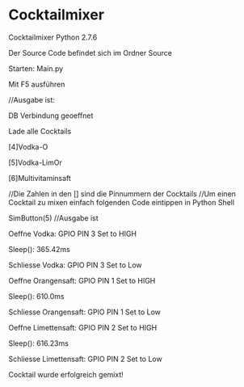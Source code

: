 # Cocktailmixer
Cocktailmixer Python 2.7.6

Der Source Code befindet sich im Ordner Source

Starten: Main.py

Mit F5 ausführen

//Ausgabe ist:

DB Verbindung geoeffnet

Lade alle Cocktails

[4]Vodka-O

[5]Vodka-LimOr

[6]Multivitaminsaft


//Die Zahlen in den [] sind die Pinnummern der Cocktails
//Um einen Cocktail zu mixen einfach folgenden Code eintippen in Python Shell

SimButton(5)
//Ausgabe ist

Oeffne Vodka: GPIO PIN 3 Set to HIGH

Sleep(): 365.42ms

Schliesse Vodka: GPIO PIN 3 Set to Low

Oeffne Orangensaft: GPIO PIN 1 Set to HIGH

Sleep(): 610.0ms

Schliesse Orangensaft: GPIO PIN 1 Set to Low

Oeffne Limettensaft: GPIO PIN 2 Set to HIGH

Sleep(): 616.23ms

Schliesse Limettensaft: GPIO PIN 2 Set to Low

Cocktail wurde erfolgreich gemixt!
